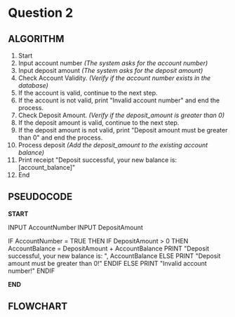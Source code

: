 # Question 2

## ALGORITHM

1. Start
2. Input account number *(The system asks for the account number)*
3. Input deposit amount *(The system asks for the deposit amount)*
4. Check Account Validity. *(Verify if the account number exists in the database)*
5. If the account is valid, continue to the next step.
6. If the account is not valid, print "Invalid account number" and end the process.
7. Check Deposit Amount. *(Verify if the deposit_amount is greater than 0)*
8. If the deposit amount is valid, continue to the next step.
9. If the deposit amount is not valid, print "Deposit amount must be greater than 0" and end the process.
10. Process deposit *(Add the deposit_amount to the existing account balance)*
11. Print receipt "Deposit successful, your new balance is: [account_balance]"
12. End

## PSEUDOCODE

**START**

INPUT AccountNumber
INPUT DepositAmount

IF AccountNumber = TRUE THEN
  IF DepositAmount > 0 THEN
    AccountBalance = DepositAmount + AccountBalance
    PRINT "Deposit successful, your new balance is: ", AccountBalance
  ELSE
    PRINT "Deposit amount must be greater than 0!"
  ENDIF
ELSE
  PRINT "Invalid account number!"
ENDIF

**END**

## FLOWCHART

